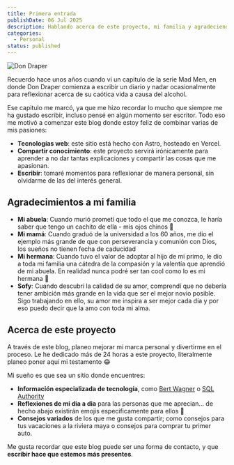 ```yaml
---
title: Primera entrada
publishDate: 06 Jul 2025
description: Hablando acerca de este proyecto, mi familia y agradeciendoles la persona que soy.
categories:
  - Personal
status: published
---
```


![Don Draper](https://media3.giphy.com/media/v1.Y2lkPTc5MGI3NjExZXl6c3o2b2Z4OGlwYmJ2aHNnN2JhY2FlZGF1ZmY1NWh1NzVic3dkNSZlcD12MV9pbnRlcm5hbF9naWZfYnlfaWQmY3Q9Zw/3oEdv9duTLhWoNhcGs/giphy.gif)

Recuerdo hace unos años cuando vi un capitulo de la serie Mad Men, en donde Don Draper comienza a escribir un diario y nadar ocasionalmente para reflexionar acerca de su caótica vida a causa del alcohol.

Ese capitulo me marcó, ya que me hizo recordar lo mucho que siempre me ha gustado escribir, incluso pensé en algún momento ser escritor. Todo eso me motivó a comenzar este blog donde estoy feliz de combinar varias de mis pasiones:

- **Tecnologías web**: este sitio está hecho con Astro, hosteado en Vercel.
- **Compartir conocimiento**: este proyecto servirá irónicamente para aprender a no dar tantas explicaciones y compartir las cosas que me apasionan.
- **Escribir**: tomaré momentos para reflexionar de manera personal, sin olvidarme de las del interés general.

## Agradecimientos a mi familia

- **Mi abuela**: Cuando murió prometí que todo el que me conozca, le haría saber que tengo un cachito de ella - mis ojos chinos 🥹
- **Mi mamá**: Cuando graduó de la universidad a los 60 años, me dio el ejemplo más grande de que con perseverancia y comunión con Dios, los sueños no tienen fecha de caducidad
- **Mi hermana**: Cuando tuvo el valor de adoptar al hijo de mi primo, le dio a toda mi familia una cátedra de la compasión y la valentía que aprendió de mi abuela. En realidad nunca podré ser tan cool como lo es mi hermana 🥹
- **Sofy**: Cuando descubrí la calidad de su amor, comprendí que no debería tener ambición más grande en la vida que ser el mejor novio posible. Sigo trabajando en ello, su amor me inspira a ser mejor cada día y por eso puedo decir que la amo con toda mi alma.

## Acerca de este proyecto

A través de este blog, planeo mejorar mi marca personal y divertirme en el proceso. Le he dedicado más de 24 horas a este proyecto, literalmente planeo poner aquí mi testamento 😂

Mi sueño es que sea un sitio donde encuentres:

- **Información especializada de tecnología**, como [Bert Wagner](https://bertwagner.com/) o [SQL Authority](https://blog.sqlauthority.com/)
- **Reflexiones de mi dia a dia** para las personas que me aprecian... de hecho abajo existirán emojis especificamente para ellos 👀
- **Consejos variados** de los que me gusta compartir; como consejos para tus vacaciones a la riviera maya o consejos para comprar tu primer auto.

Me gusta recordar que este blog puede ser una forma de contacto, y que **escribir hace que estemos más presentes**.
